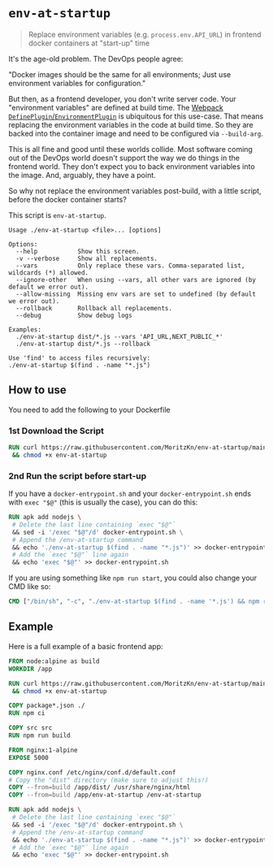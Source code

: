 # `env-at-startup`

> Replace environment variables (e.g. `process.env.API_URL`) in frontend docker containers at "start-up" time

It's the age-old problem. The DevOps people agree: 

"Docker images should be the same for all environments; Just use environment variables for configuration."


But then, as a frontend developer, you don't write server code.
Your "environment variables" are defined at build time. The [Webpack `DefinePlugin`/`EnvironmentPlugin`](https://webpack.js.org/plugins/environment-plugin/) is ubiquitous for this use-case.
That means replacing the environment variables in the code at build time. So they are backed into the container image
and need to be configured via `--build-arg`.

This is all fine and good until these worlds collide. Most software coming out of the DevOps world
doesn't support the way we do things in the frontend world. They don't expect you to back environment variables
into the image. And, arguably, they have a point.

So why not replace the environment variables post-build, with a little script, before the docker container starts?

This script is `env-at-startup`.

```
Usage ./env-at-startup <file>... [options]

Options:
  --help           Show this screen.
  -v --verbose     Show all replacements.
  --vars           Only replace these vars. Comma-separated list, wildcards (*) allowed.
  --ignore-other   When using --vars, all other vars are ignored (by default we error out).
  --allow-missing  Missing env vars are set to undefined (by default we error out).
  --rollback       Rollback all replacements.
  --debug          Show debug logs

Examples:
  ./env-at-startup dist/*.js --vars 'API_URL,NEXT_PUBLIC_*'
  ./env-at-startup dist/*.js --rollback

Use 'find' to access files recursively:
./env-at-startup $(find . -name "*.js")
```

## How to use

You need to add the following to your Dockerfile

### 1st Download the Script

```Dockerfile
RUN curl https://raw.githubusercontent.com/MoritzKn/env-at-startup/main/index.js -o env-at-startup \
 && chmod +x env-at-startup
```

### 2nd Run the script before start-up

If you have a `docker-entrypoint.sh` and your `docker-entrypoint.sh` ends with `exec "$@"` (this is usually the case), you can do this:

```Dockerfile
RUN apk add nodejs \
 # Delete the last line containing `exec "$@"`
 && sed -i '/exec "$@"/d' docker-entrypoint.sh \
 # Append the /env-at-startup command
 && echo './env-at-startup $(find . -name "*.js")' >> docker-entrypoint.sh \
 # Add the `exec "$@"` line again
 && echo 'exec "$@"' >> docker-entrypoint.sh
```

If you are using something like `npm run start`, you could also change your CMD like so:

```Dockerfile
CMD ["/bin/sh", "-c", "./env-at-startup $(find . -name '*.js') && npm run start"]
```

## Example

Here is a full example of a basic frontend app:

```Dockerfile
FROM node:alpine as build
WORKDIR /app

RUN curl https://raw.githubusercontent.com/MoritzKn/env-at-startup/main/index.js -o env-at-startup \
 && chmod +x env-at-startup

COPY package*.json ./
RUN npm ci

COPY src src
RUN npm run build

FROM nginx:1-alpine
EXPOSE 5000

COPY nginx.conf /etc/nginx/conf.d/default.conf
# Copy the "dist" directory (make sure to adjust this!)
COPY --from=build /app/dist/ /usr/share/nginx/html
COPY --from=build /app/env-at-startup /env-at-startup

RUN apk add nodejs \
 # Delete the last line containing `exec "$@"`
 && sed -i '/exec "$@"/d' docker-entrypoint.sh \
 # Append the /env-at-startup command
 && echo './env-at-startup $(find . -name "*.js")' >> docker-entrypoint.sh \
 # Add the `exec "$@"` line again
 && echo 'exec "$@"' >> docker-entrypoint.sh
```
